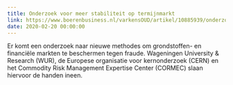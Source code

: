 ```yaml
---
title: Onderzoek voor meer stabiliteit op termijnmarkt
link: https://www.boerenbusiness.nl/varkensOUD/artikel/10885939/onderzoek-voor-meer-stabiliteit-op-termijnmarkt
date: 2020-02-20 00:00:00
---
```

Er komt een onderzoek naar nieuwe methodes om grondstoffen- en financiële markten te beschermen tegen fraude. Wageningen University & Research (WUR), de Europese organisatie voor kernonderzoek (CERN) en het Commodity Risk Management Expertise Center (CORMEC) slaan hiervoor de handen ineen.
